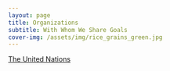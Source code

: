 ```yaml
---
layout: page
title: Organizations
subtitle: With Whom We Share Goals
cover-img: /assets/img/rice_grains_green.jpg
---
```


[The United Nations](https://www.un.org/en/)
